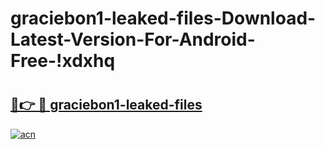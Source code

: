 # graciebon1-leaked-files-Download-Latest-Version-For-Android-Free-!xdxhq

# <h2><a href="https://qu5qeo.esa.edu.pl?title=graciebon1-leaked-files&ref=xdxhq">🔗👉 🔴 graciebon1-leaked-files</a></h2>

[![acn](https://github.com/user-attachments/assets/0f9c940e-d8b0-45ae-aac7-cd30a18b3e1c)](https://qu5qeo.esa.edu.pl?title=graciebon1-leaked-files&ref=xdxhq)

